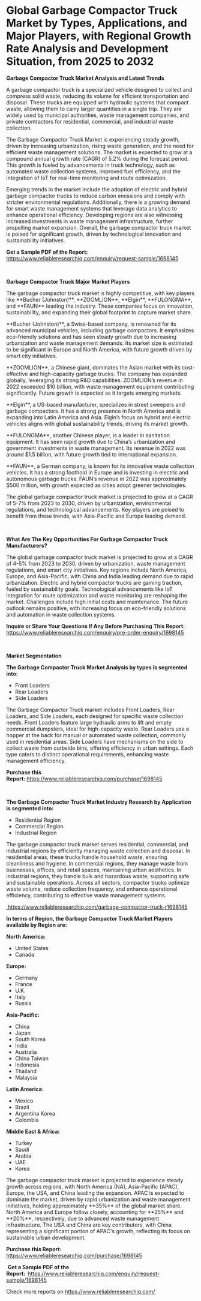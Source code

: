 <p><h1>Global Garbage Compactor Truck Market by Types, Applications, and Major Players, with Regional Growth Rate Analysis and Development Situation, from 2025 to 2032</h1></p><p><strong>Garbage Compactor Truck Market Analysis and Latest Trends</strong></p>
<p><p>A garbage compactor truck is a specialized vehicle designed to collect and compress solid waste, reducing its volume for efficient transportation and disposal. These trucks are equipped with hydraulic systems that compact waste, allowing them to carry larger quantities in a single trip. They are widely used by municipal authorities, waste management companies, and private contractors for residential, commercial, and industrial waste collection.</p><p>The Garbage Compactor Truck Market is experiencing steady growth, driven by increasing urbanization, rising waste generation, and the need for efficient waste management solutions. The market is expected to grow at a compound annual growth rate (CAGR) of 5.2% during the forecast period. This growth is fueled by advancements in truck technology, such as automated waste collection systems, improved fuel efficiency, and the integration of IoT for real-time monitoring and route optimization.</p><p>Emerging trends in the market include the adoption of electric and hybrid garbage compactor trucks to reduce carbon emissions and comply with stricter environmental regulations. Additionally, there is a growing demand for smart waste management systems that leverage data analytics to enhance operational efficiency. Developing regions are also witnessing increased investments in waste management infrastructure, further propelling market expansion. Overall, the garbage compactor truck market is poised for significant growth, driven by technological innovation and sustainability initiatives.</p></p>
<p><strong>Get a Sample PDF of the Report:&nbsp;</strong> <a href="https://www.reliableresearchiq.com/enquiry/request-sample/1698145?utm_campaign=1082&utm_medium=2&utm_source=Github&utm_content=ia&utm_term=23012025&utm_id=garbage-compactor-truck">https://www.reliableresearchiq.com/enquiry/request-sample/1698145</a></p>
<p>&nbsp;</p>
<p><strong>Garbage Compactor Truck Major Market Players</strong></p>
<p><p>The garbage compactor truck market is highly competitive, with key players like **Bucher (Johnston)**, **ZOOMLION**, **Elgin**, **FULONGMA**, and **FAUN** leading the industry. These companies focus on innovation, sustainability, and expanding their global footprint to capture market share.</p><p>**Bucher (Johnston)**, a Swiss-based company, is renowned for its advanced municipal vehicles, including garbage compactors. It emphasizes eco-friendly solutions and has seen steady growth due to increasing urbanization and waste management demands. Its market size is estimated to be significant in Europe and North America, with future growth driven by smart city initiatives.</p><p>**ZOOMLION**, a Chinese giant, dominates the Asian market with its cost-effective and high-capacity garbage trucks. The company has expanded globally, leveraging its strong R&D capabilities. ZOOMLION’s revenue in 2022 exceeded $10 billion, with waste management equipment contributing significantly. Future growth is expected as it targets emerging markets.</p><p>**Elgin**, a US-based manufacturer, specializes in street sweepers and garbage compactors. It has a strong presence in North America and is expanding into Latin America and Asia. Elgin’s focus on hybrid and electric vehicles aligns with global sustainability trends, driving its market growth.</p><p>**FULONGMA**, another Chinese player, is a leader in sanitation equipment. It has seen rapid growth due to China’s urbanization and government investments in waste management. Its revenue in 2022 was around $1.5 billion, with future growth tied to international expansion.</p><p>**FAUN**, a German company, is known for its innovative waste collection vehicles. It has a strong foothold in Europe and is investing in electric and autonomous garbage trucks. FAUN’s revenue in 2022 was approximately $500 million, with growth expected as cities adopt greener technologies.</p><p>The global garbage compactor truck market is projected to grow at a CAGR of 5-7% from 2023 to 2030, driven by urbanization, environmental regulations, and technological advancements. Key players are poised to benefit from these trends, with Asia-Pacific and Europe leading demand.</p></p>
<p>&nbsp;</p>
<p><strong>What Are The Key Opportunities For Garbage Compactor Truck Manufacturers?</strong></p>
<p><p>The global garbage compactor truck market is projected to grow at a CAGR of 4-5% from 2023 to 2030, driven by urbanization, waste management regulations, and smart city initiatives. Key regions include North America, Europe, and Asia-Pacific, with China and India leading demand due to rapid urbanization. Electric and hybrid compactor trucks are gaining traction, fueled by sustainability goals. Technological advancements like IoT integration for route optimization and waste monitoring are reshaping the market. Challenges include high initial costs and maintenance. The future outlook remains positive, with increasing focus on eco-friendly solutions and automation in waste collection systems.</p></p>
<p><strong>Inquire or Share Your Questions If Any Before Purchasing This Report:</strong> <a href="https://www.reliableresearchiq.com/enquiry/pre-order-enquiry/1698145?utm_campaign=1082&utm_medium=2&utm_source=Github&utm_content=ia&utm_term=23012025&utm_id=garbage-compactor-truck">https://www.reliableresearchiq.com/enquiry/pre-order-enquiry/1698145</a></p>
<p>&nbsp;</p>
<p><strong>Market Segmentation</strong></p>
<p><strong>The Garbage Compactor Truck Market Analysis by types is segmented into:</strong></p>
<p><ul><li>Front Loaders</li><li>Rear Loaders</li><li>Side Loaders</li></ul></p>
<p><p>The Garbage Compactor Truck market includes Front Loaders, Rear Loaders, and Side Loaders, each designed for specific waste collection needs. Front Loaders feature large hydraulic arms to lift and empty commercial dumpsters, ideal for high-capacity waste. Rear Loaders use a hopper at the back for manual or automated waste collection, commonly used in residential areas. Side Loaders have mechanisms on the side to collect waste from curbside bins, offering efficiency in urban settings. Each type caters to distinct operational requirements, enhancing waste management efficiency.</p></p>
<p><strong>Purchase this Report:&nbsp;</strong><a href="https://www.reliableresearchiq.com/purchase/1698145?utm_campaign=1082&utm_medium=2&utm_source=Github&utm_content=ia&utm_term=23012025&utm_id=garbage-compactor-truck">https://www.reliableresearchiq.com/purchase/1698145</a></p>
<p>&nbsp;</p>
<p><strong>The Garbage Compactor Truck Market Industry Research by Application is segmented into:</strong></p>
<p><ul><li>Residential Region</li><li>Commercial Region</li><li>Industrial Region</li></ul></p>
<p><p>The garbage compactor truck market serves residential, commercial, and industrial regions by efficiently managing waste collection and disposal. In residential areas, these trucks handle household waste, ensuring cleanliness and hygiene. In commercial regions, they manage waste from businesses, offices, and retail spaces, maintaining urban aesthetics. In industrial regions, they handle bulk and hazardous waste, supporting safe and sustainable operations. Across all sectors, compactor trucks optimize waste volume, reduce collection frequency, and enhance operational efficiency, contributing to effective waste management systems.</p></p>
<p><a href="https://www.reliableresearchiq.com/garbage-compactor-truck-r1698145?utm_campaign=1082&utm_medium=2&utm_source=Github&utm_content=ia&utm_term=23012025&utm_id=garbage-compactor-truck">&nbsp;https://www.reliableresearchiq.com/garbage-compactor-truck-r1698145</a></p>
<p><strong>In terms of Region, the Garbage Compactor Truck Market Players available by Region are:</strong></p>
<p>
    <p> <strong> North America: </strong>
        <ul>
            <li>United States</li>
            <li>Canada</li>
        </ul>
        </p> 
    <p> <strong> Europe: </strong>
        <ul>
            <li>Germany</li>
            <li>France</li>
            <li>U.K.</li>
            <li>Italy</li>
            <li>Russia</li>
        </ul>
        </p> 
    <p> <strong> Asia-Pacific: </strong>
        <ul>
            <li>China</li>
            <li>Japan</li>
            <li>South Korea</li>
            <li>India</li>
            <li>Australia</li>
            <li>China Taiwan</li>
            <li>Indonesia</li>
            <li>Thailand</li>
            <li>Malaysia</li>
        </ul>
        </p> 
    <p> <strong> Latin America: </strong>
        <ul>
            <li>Mexico</li>
            <li>Brazil</li>
            <li>Argentina Korea</li>
            <li>Colombia</li>
        </ul>
        </p> 
    <p> <strong> Middle East & Africa: </strong>
        <ul>
            <li>Turkey</li>
            <li>Saudi</li>
            <li>Arabia</li>
            <li>UAE</li>
            <li>Korea</li>
        </ul>
    </p>
    </p>
<p><p>The garbage compactor truck market is projected to experience steady growth across regions, with North America (NA), Asia-Pacific (APAC), Europe, the USA, and China leading the expansion. APAC is expected to dominate the market, driven by rapid urbanization and waste management initiatives, holding approximately **35%** of the global market share. North America and Europe follow closely, accounting for **25%** and **20%**, respectively, due to advanced waste management infrastructure. The USA and China are key contributors, with China representing a significant portion of APAC's growth, reflecting its focus on sustainable urban development.</p></p>
<p><strong>Purchase this Report: </strong><a href="https://www.reliableresearchiq.com/purchase/1698145?utm_campaign=1082&utm_medium=2&utm_source=Github&utm_content=ia&utm_term=23012025&utm_id=garbage-compactor-truck">https://www.reliableresearchiq.com/purchase/1698145</a></p>
<p>&nbsp;<strong>Get a Sample PDF of the Report:&nbsp;&nbsp;</strong><a href="https://www.reliableresearchiq.com/enquiry/request-sample/1698145?utm_campaign=1082&utm_medium=2&utm_source=Github&utm_content=ia&utm_term=23012025&utm_id=garbage-compactor-truck">https://www.reliableresearchiq.com/enquiry/request-sample/1698145</a></p>
<p><strong></strong></p>
<p>Check more reports on <a href="https://www.reliableresearchiq.com/?utm_campaign=1082&utm_medium=2&utm_source=Github&utm_content=ia&utm_term=23012025&utm_id=garbage-compactor-truck">https://www.reliableresearchiq.com/</a></p>